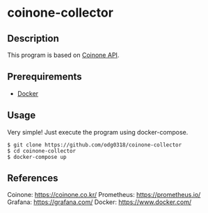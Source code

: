 # coinone-collector

## Description
This program is based on [Coinone API](http://doc.coinone.co.kr/).

## Prerequirements
* [Docker](https://www.docker.com/)

## Usage
Very simple! Just execute the program using docker-compose.
```shell
$ git clone https://github.com/odg0318/coinone-collector
$ cd coinone-collector
$ docker-compose up
```

## References
Coinone: https://coinone.co.kr/
Prometheus: https://prometheus.io/
Grafana: https://grafana.com/
Docker: https://www.docker.com/
